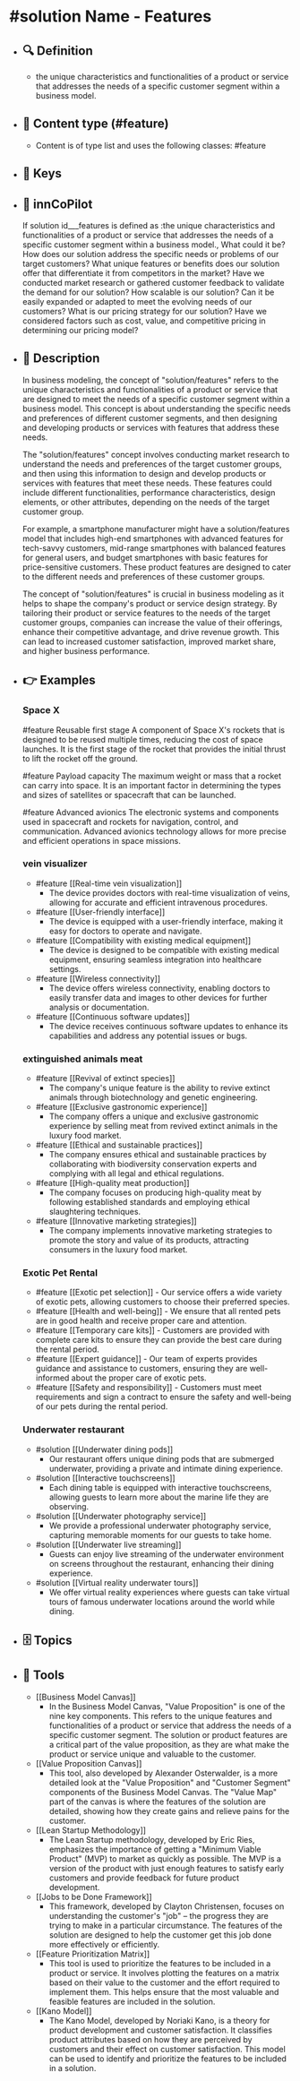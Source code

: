 # #solution Name - Features
- ## 🔍 Definition
  - the unique characteristics and functionalities of a product or service that addresses the needs of a specific customer segment within a business model.
- ## 📰 Content type (#feature)
  - Content is of type list and uses the following classes: #feature

- ## 🔑 Keys
  
- ## 🤖 innCoPilot
  If solution id___features is defined as :the unique characteristics and functionalities of a product or service that addresses the needs of a specific customer segment within a business model., What could it be?How does our solution address the specific needs or problems of our target customers?
  What unique features or benefits does our solution offer that differentiate it from competitors in the market?
  Have we conducted market research or gathered customer feedback to validate the demand for our solution?
  How scalable is our solution? Can it be easily expanded or adapted to meet the evolving needs of our customers?
  What is our pricing strategy for our solution? Have we considered factors such as cost, value, and competitive pricing in determining our pricing model?
- ## 📖 Description
  In business modeling, the concept of "solution/features" refers to the unique characteristics and functionalities of a product or service that are designed to meet the needs of a specific customer segment within a business model. This concept is about understanding the specific needs and preferences of different customer segments, and then designing and developing products or services with features that address these needs.
  
  The "solution/features" concept involves conducting market research to understand the needs and preferences of the target customer groups, and then using this information to design and develop products or services with features that meet these needs. These features could include different functionalities, performance characteristics, design elements, or other attributes, depending on the needs of the target customer group.
  
  For example, a smartphone manufacturer might have a solution/features model that includes high-end smartphones with advanced features for tech-savvy customers, mid-range smartphones with balanced features for general users, and budget smartphones with basic features for price-sensitive customers. These product features are designed to cater to the different needs and preferences of these customer groups.
  
  The concept of "solution/features" is crucial in business modeling as it helps to shape the company's product or service design strategy. By tailoring their product or service features to the needs of the target customer groups, companies can increase the value of their offerings, enhance their competitive advantage, and drive revenue growth. This can lead to increased customer satisfaction, improved market share, and higher business performance.
- ## 👉 Examples
  ### Space X
  #feature Reusable first stage
  A component of Space X's rockets that is designed to be reused multiple times, reducing the cost of space launches. It is the first stage of the rocket that provides the initial thrust to lift the rocket off the ground.
  
  #feature Payload capacity
  The maximum weight or mass that a rocket can carry into space. It is an important factor in determining the types and sizes of satellites or spacecraft that can be launched.
  
  #feature Advanced avionics
  The electronic systems and components used in spacecraft and rockets for navigation, control, and communication. Advanced avionics technology allows for more precise and efficient operations in space missions.
  ### vein visualizer
  - #feature [[Real-time vein visualization]]
  	- The device provides doctors with real-time visualization of veins, allowing for accurate and efficient intravenous procedures.
  - #feature [[User-friendly interface]]
  	- The device is equipped with a user-friendly interface, making it easy for doctors to operate and navigate.
  - #feature [[Compatibility with existing medical equipment]]
  	- The device is designed to be compatible with existing medical equipment, ensuring seamless integration into healthcare settings.
  - #feature [[Wireless connectivity]]
  	- The device offers wireless connectivity, enabling doctors to easily transfer data and images to other devices for further analysis or documentation.
  - #feature [[Continuous software updates]]
  	- The device receives continuous software updates to enhance its capabilities and address any potential issues or bugs.
  ### extinguished animals meat
  - #feature [[Revival of extinct species]]
  	- The company's unique feature is the ability to revive extinct animals through biotechnology and genetic engineering.
  - #feature [[Exclusive gastronomic experience]]
  	- The company offers a unique and exclusive gastronomic experience by selling meat from revived extinct animals in the luxury food market.
  - #feature [[Ethical and sustainable practices]]
  	- The company ensures ethical and sustainable practices by collaborating with biodiversity conservation experts and complying with all legal and ethical regulations.
  - #feature [[High-quality meat production]]
  	- The company focuses on producing high-quality meat by following established standards and employing ethical slaughtering techniques.
  - #feature [[Innovative marketing strategies]]
  	- The company implements innovative marketing strategies to promote the story and value of its products, attracting consumers in the luxury food market.
  ### Exotic Pet Rental
  - #feature [[Exotic pet selection]]
          - Our service offers a wide variety of exotic pets, allowing customers to choose their preferred species.
  - #feature [[Health and well-being]]
          - We ensure that all rented pets are in good health and receive proper care and attention.
  - #feature [[Temporary care kits]]
          - Customers are provided with complete care kits to ensure they can provide the best care during the rental period.
  - #feature [[Expert guidance]]
          - Our team of experts provides guidance and assistance to customers, ensuring they are well-informed about the proper care of exotic pets.
  - #feature [[Safety and responsibility]]
          - Customers must meet requirements and sign a contract to ensure the safety and well-being of our pets during the rental period.
  ### Underwater restaurant
  - #solution [[Underwater dining pods]]
  	- Our restaurant offers unique dining pods that are submerged underwater, providing a private and intimate dining experience.
  - #solution [[Interactive touchscreens]]
  	- Each dining table is equipped with interactive touchscreens, allowing guests to learn more about the marine life they are observing.
  - #solution [[Underwater photography service]]
  	- We provide a professional underwater photography service, capturing memorable moments for our guests to take home.
  - #solution [[Underwater live streaming]]
  	- Guests can enjoy live streaming of the underwater environment on screens throughout the restaurant, enhancing their dining experience.
  - #solution [[Virtual reality underwater tours]]
  	- We offer virtual reality experiences where guests can take virtual tours of famous underwater locations around the world while dining.
- ## 🗄️ Topics
  
- ## 🧰 Tools
  - [[Business Model Canvas]]
    - In the Business Model Canvas, "Value Proposition" is one of the nine key components. This refers to the unique features and functionalities of a product or service that address the needs of a specific customer segment. The solution or product features are a critical part of the value proposition, as they are what make the product or service unique and valuable to the customer.
  - [[Value Proposition Canvas]]
    - This tool, also developed by Alexander Osterwalder, is a more detailed look at the "Value Proposition" and "Customer Segment" components of the Business Model Canvas. The "Value Map" part of the canvas is where the features of the solution are detailed, showing how they create gains and relieve pains for the customer.
  - [[Lean Startup Methodology]]
    - The Lean Startup methodology, developed by Eric Ries, emphasizes the importance of getting a "Minimum Viable Product" (MVP) to market as quickly as possible. The MVP is a version of the product with just enough features to satisfy early customers and provide feedback for future product development.
  - [[Jobs to be Done Framework]]
    - This framework, developed by Clayton Christensen, focuses on understanding the customer's "job" – the progress they are trying to make in a particular circumstance. The features of the solution are designed to help the customer get this job done more effectively or efficiently.
  - [[Feature Prioritization Matrix]]
    - This tool is used to prioritize the features to be included in a product or service. It involves plotting the features on a matrix based on their value to the customer and the effort required to implement them. This helps ensure that the most valuable and feasible features are included in the solution.
  - [[Kano Model]]
    - The Kano Model, developed by Noriaki Kano, is a theory for product development and customer satisfaction. It classifies product attributes based on how they are perceived by customers and their effect on customer satisfaction. This model can be used to identify and prioritize the features to be included in a solution.

